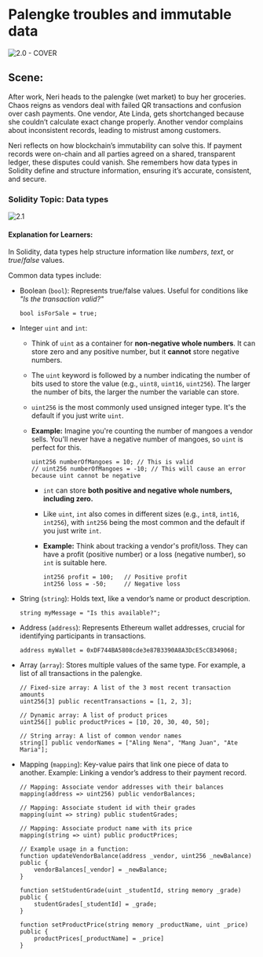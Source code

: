 # Palengke troubles and immutable data

![2.0 - COVER](https://blockskwela.s3.ap-southeast-1.amazonaws.com/courses/contracts/ch_01_basic_solidity/le_02_palengke_troubles/2.0%20-%20COVER.png)

## Scene:

After work, Neri heads to the palengke (wet market) to buy her groceries. Chaos reigns as vendors deal with failed QR transactions and confusion over cash payments. One vendor, Ate Linda, gets shortchanged because she couldn’t calculate exact change properly. Another vendor complains about inconsistent records, leading to mistrust among customers.

Neri reflects on how blockchain’s immutability can solve this. If payment records were on-chain and all parties agreed on a shared, transparent ledger, these disputes could vanish. She remembers how data types in Solidity define and structure information, ensuring it’s accurate, consistent, and secure.

### Solidity Topic: Data types

![2.1](https://blockskwela.s3.ap-southeast-1.amazonaws.com/courses/contracts/ch_01_basic_solidity/le_02_palengke_troubles/2.1.png)

#### Explanation for Learners:

In Solidity, data types help structure information like _numbers_, _text_, or _true_/_false_ values.

Common data types include:

- Boolean (`bool`): Represents true/false values. Useful for conditions like _"Is the transaction valid?"_

  ```solidity
  bool isForSale = true;
  ```

- Integer `uint` and `int`:

  - Think of `uint` as a container for **non-negative whole numbers**. It can store zero and any positive number, but it **cannot** store negative numbers.
  - The `uint` keyword is followed by a number indicating the number of bits used to store the value (e.g., `uint8`, `uint16`, `uint256`). The larger the number of bits, the larger the number the variable can store.
  - `uint256` is the most commonly used unsigned integer type. It's the default if you just write `uint`.
  - **Example:** Imagine you're counting the number of mangoes a vendor sells. You'll never have a negative number of mangoes, so `uint` is perfect for this.

    ```solidity
    uint256 numberOfMangoes = 10; // This is valid
    // uint256 numberOfMangoes = -10; // This will cause an error because uint cannot be negative
    ```

    - `int` can store **both positive and negative whole numbers, including zero.**

    * Like `uint`, `int` also comes in different sizes (e.g., `int8`, `int16`, `int256`), with `int256` being the most common and the default if you just write `int`.

    * **Example:** Think about tracking a vendor's profit/loss. They can have a profit (positive number) or a loss (negative number), so `int` is suitable here.

      ```solidity
      int256 profit = 100;   // Positive profit
      int256 loss = -50;     // Negative loss
      ```

- String (`string`): Holds text, like a vendor’s name or product description.

  ```solidity
  string myMessage = "Is this available?";
  ```

- Address (`address`): Represents Ethereum wallet addresses, crucial for identifying participants in transactions.

  ```solidity
  address myWallet = 0xDF744BA5808cde3e87B3390A8A3DcE5cCB349068;

  ```

- Array (`array`): Stores multiple values of the same type. For example, a list of all transactions in the palengke.

  ```solidity
  // Fixed-size array: A list of the 3 most recent transaction amounts
  uint256[3] public recentTransactions = [1, 2, 3];

  // Dynamic array: A list of product prices
  uint256[] public productPrices = [10, 20, 30, 40, 50];

  // String array: A list of common vendor names
  string[] public vendorNames = ["Aling Nena", "Mang Juan", "Ate Maria"];
  ```

- Mapping (`mapping`): Key-value pairs that link one piece of data to another. Example: Linking a vendor’s address to their payment record.

  ```solidity
  // Mapping: Associate vendor addresses with their balances
  mapping(address => uint256) public vendorBalances;

  // Mapping: Associate student id with their grades
  mapping(uint => string) public studentGrades;

  // Mapping: Associate product name with its price
  mapping(string => uint) public productPrices;

  // Example usage in a function:
  function updateVendorBalance(address _vendor, uint256 _newBalance) public {
      vendorBalances[_vendor] = _newBalance;
  }

  function setStudentGrade(uint _studentId, string memory _grade) public {
      studentGrades[_studentId] = _grade;
  }

  function setProductPrice(string memory _productName, uint _price) public {
      productPrices[_productName] = _price]
  }
  ```
